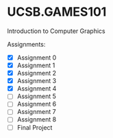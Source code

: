 # UCSB.GAMES101

Introduction to Computer Graphics

Assignments:
- [x] Assignment 0
- [x] Assignment 1
- [x] Assignment 2
- [x] Assignment 3
- [x] Assignment 4
- [ ] Assignment 5
- [ ] Assignment 6
- [ ] Assignment 7
- [ ] Assignment 8
- [ ] Final Project
